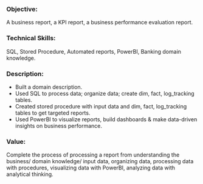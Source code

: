 ### **Objective**: 
A business report, a KPI report, a business performance evaluation report.

### **Technical Skills**:
SQL, Stored Procedure, Automated reports, PowerBI, Banking domain knowledge.

### **Description**:
-	Built a domain description.
-	Used SQL to process data; organize data; create dim, fact, log_tracking tables.
-	Created stored procedure with input data and dim, fact, log_tracking tables to get targeted reports.
-	Used PowerBI to visualize reports, build dashboards & make data-driven insights on business performance.

### **Value**: 
Complete the process of processing a report from understanding the business/ domain knowledge/ input data, organizing data, processing data with procedures, visualizing data with PowerBI, analyzing data with analytical thinking.
